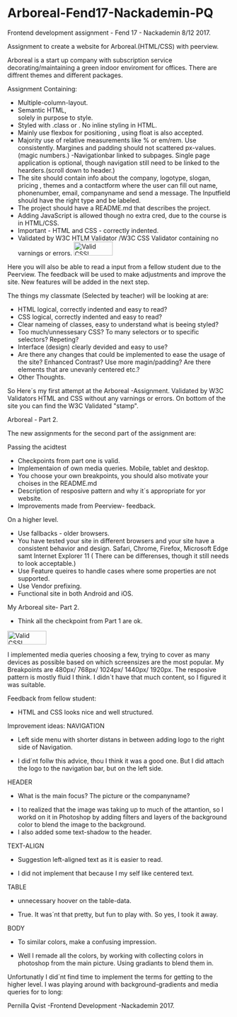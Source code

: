 # Arboreal-Fend17-Nackademin-PQ
Frontend development assignment -  Fend 17 - Nackademin 8/12 2017.

Assignment to create a website for Arboreal.(HTML/CSS) with peerview.

Arboreal is a start up company with subscription service decorating/maintaining a green indoor enviroment for offices.
There are diffrent themes and different packages.

Assignment Containing:
- Multiple-column-layout.
- Semantic HTML, <div> solely in purpose to style.
- Styled with .class or <tag>. No inline styling in HTML.
- Mainly use flexbox for positioning , using float is also accepted.
- Majority use of relative measurements like % or em/rem. Use consistently. Margines and padding should not scattered px-values.(magic numbers.)
-Navigationbar linked to subpages. Single page application is optional, though navigation still need to be linked to the hearders.(scroll down to header.)
- The site should contain info about the company, logotype, slogan, pricing , themes and a contactform where the user can fill out name, phonenumber, email, companyname and send a message. The Inputfield should have the right type and be labeled.
- The project should have a README.md that describes the project.
- Adding JavaScript is allowed though no extra cred, due to the course is in HTML/CSS.
- Important - HTML and CSS - correctly indented.
- Validated by W3C HTLM Validator /W3C CSS Validator containing no varnings or errors.
   <a href="http://jigsaw.w3.org/css-validator/check/referer">
        <img style="border:0;width:88px;height:31px"
            src="http://jigsaw.w3.org/css-validator/images/vcss"
            alt="Valid CSS!" />
    </a>
  


  

Here you will also be able to read a input from a fellow student due to the Peerview. 
The feedback will be used to make adjustments and improve the site. New features will be added in the next step.

The things my classmate (Selected by teacher) will be looking at are:

* HTML logical, correctly indented and easy to read?
* CSS logical, correctly indented and easy to read?
* Clear nameing of classes, easy to understand what is beeing styled?
* Too much/unnessesary CSS? To many selectors or to specific selectors? Repeting?
* Interface (design) clearly devided and easy to use?
* Are there any changes that could be implemented to ease the usage of the site? Enhanced Contrast? Use more magin/padding? Are there elements that are unevanly centered etc.?
* Other Thoughts.

So Here´s my first attempt at the Arboreal -Assignment. 
Validated by W3C Validators HTML and CSS without any varnings or errors. On bottom of the site you can find the W3C Validated "stamp".
 
 
 Arboreal - Part 2.
 
    
 The new assignments for the second part of the assignment are:
 
 Passing the acidtest
 * Checkpoints from part one is valid.
 * Implementaion of own media queries. Mobile, tablet and desktop.
 * You choose your own breakpoints, you should also motivate your choises in the README.md
* Description of resposive pattern and why it´s appropriate for yor website.
* Improvements made from Peerview- feedback.


On a higher level.
* Use fallbacks - older browsers.
* You have tested your site in different browsers and your site have a consistent behavior and design.
Safari, Chrome, Firefox, Microsoft Edge samt Internet Explorer 11 ( There can be differenses, though it still needs to look acceptable.)
* Use Feature queires to handle cases where some properties are not supported.
* Use Vendor prefixing.
* Functional site in both Android and iOS.

My Arboreal site- Part 2.

- Think all the checkpoint from Part 1 are ok. 
<p>
    <a href="http://jigsaw.w3.org/css-validator/check/referer">
        <img style="border:0;width:88px;height:31px"
            src="http://jigsaw.w3.org/css-validator/images/vcss"
            alt="Valid CSS!" />
    </a>
</p>
            
I implemented media queries choosing a few, trying to cover as many devices as possible based on which screensizes are the most popular. My Breakpoints are 480px/ 768px/ 1024px/ 1440px/ 1920px.
The resposive pattern is mostly fluid I think. I didn´t have that much content, so I figured it was suitable.
     
  Feedback from fellow student:
  * HTML and CSS looks nice and well structured.
  
  Improvement ideas:
  NAVIGATION
  * Left side menu with shorter distans in between adding logo to the right side of Navigation.
  - I did´nt follw this advice, thou I think it was a good one. But I did attach the logo to the navigation bar, but on the left side.
 
 HEADER
  * What is the main focus? The picture or the companyname?
  - I to realized that the image was taking up to much of the attantion, so I workd on it in Photoshop by adding filters and layers of the background color to blend the image to the background. 
  - I also added some text-shadow to the header.
  
  TEXT-ALIGN
  * Suggestion left-aligned text as it is easier to read.
  - I did not implement that because I my self like centered text.
  
  TABLE
  * unnecessary hoover on the table-data.
  - True. It was´nt that pretty, but fun to play with. So yes, I took it away.
  
  BODY
  * To similar colors, make a confusing impression.
  - Well I remade all the colors, by working with collecting colors in photoshop from the main picture.
    Using gradiants to blend them in. 
  

Unfortunatly I did´nt find time to implement the terms for getting to the higher level. I was playing around with background-gradients and media queries for to long:  


Pernilla Qvist -Frontend Development -Nackademin 2017.

